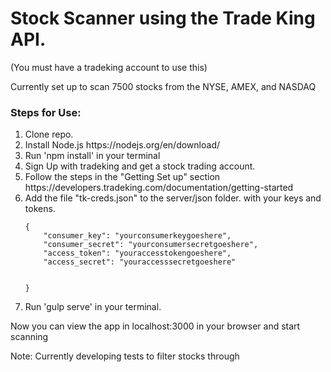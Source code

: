 <h1>Stock Scanner using the Trade King API.</h1>
<p>(You must have a tradeking account to use this)</p>

<p>Currently set up to scan 7500 stocks from the NYSE, AMEX, and NASDAQ</p>

<h3>Steps for Use:</h3>
<ol>
<li> Clone repo.</li>
<li>Install Node.js https://nodejs.org/en/download/</li>
<li>Run 'npm install' in your terminal</li>
<li>Sign Up with tradeking and get a stock trading account.</li>
<li>Follow the steps in the "Getting Set up" section https://developers.tradeking.com/documentation/getting-started</li>
<li>Add the file "tk-creds.json" to the server/json folder. with your keys and tokens.<br />
 <code>
{    
    "consumer_key": "yourconsumerkeygoeshere",
    "consumer_secret": "yourconsumersecretgoeshere",
    "access_token": "youraccesstokengoeshere",
    "access_secret": "youraccesssecretgoeshere"

}</code>
</li>
<li>Run 'gulp serve' in your terminal.</li>
</ol>

<p>Now you can view the app in localhost:3000 in your browser and start scanning</p>

<p>Note: Currently developing tests to filter stocks through</p>


 
